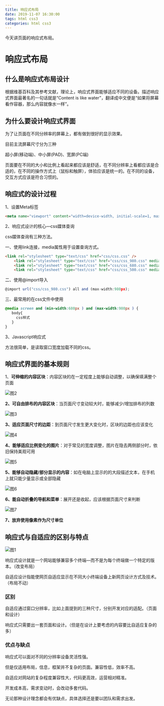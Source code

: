 ```yaml
---
title: 响应式布局
date: 2019-11-07 16:30:00
tags: html css3
categories: html css3
---
```


今天讲页面的响应式布局。

<!--more-->

# 响应式布局

## 什么是响应式布局设计

根据维基百科及其参考文献，理论上，响应式界面能够适应不同的设备。描述响应式界面最著名的一句话就是“Content is like water”，翻译成中文便是“如果将屏幕看作容器，那么内容就像水一样”。

## 为什么要设计响应式界面

为了让页面在不同分辨率的屏幕上，都有做到很好的显示效果。

目前主流屏幕尺寸分为三种

超小屏(移动端)、中小屏(PAD)、宽屏(PC端)

页面要在不同的大小和比例上看起来都应该是舒适，在不同分辨率上看都应该是合适的，在不同的操作方式上（鼠标和触屏），体验应该是统一的。在不同的设备，交互方式应该是符合习惯的。

## 响应式的设计过程

1、设置Meta标签

```html
<meta name="viewport" content="width=device-width, initial-scale=1, maximum-scale=1, user-scalable=no">
```

2、响应式设计的核心—css媒体查询

css媒体查询有三种方法。

一、使用link连接，media属性用于设置查询方式。

```html
<link rel="stylesheet" type="text/css" href="css/css.css" />
	<link rel="stylesheet" type="text/css" href="css/css_980.css" media="screen and (min-width:680px) and (max-width:980px)"/>
	<link rel="stylesheet" type="text/css" href="css/css_680.css" media="screen and (min-width:500px) and (max-width:679px)"/>
	<link rel="stylesheet" type="text/css" href="css/css_500.css" media="screen and (max-width:499px)"/>
```

二、使用@import导入

```javascript
@import url("css/css_980.css") all and (max-width:980px);
```

三、最常用的在css文件中使用

```css
@media screen and (min-width:680px ) and (max-width:980px ) {
   body{
     css样式
   }
}
```

3、Javascript响应式

方法很简单，是读取窗口宽度加载不同的css。

## 响应式界面的基本规则

1、**可伸缩的内容区块**：内容区块的在一定程度上能够自动调整，以确保填满整个页面

![图2](https://zhang-yue.oss-cn-beijing.aliyuncs.com/bingshan/responsive_2.jpg)

**2、可自由排布的内容区块**：当页面尺寸变动较大时，能够减少/增加排布的列数

![图3](https://zhang-yue.oss-cn-beijing.aliyuncs.com/bingshan/responsive_3.jpg)

**3、适应页面尺寸的边距**：到页面尺寸发生更大变化时，区块的边距也应该变化

![图4](https://zhang-yue.oss-cn-beijing.aliyuncs.com/bingshan/responsive_4.jpg)

**4、能够适应比例变化的图片**：对于常见的宽度调整，图片在隐去两侧部分时，依旧保持美观可用

![图5](https://zhang-yue.oss-cn-beijing.aliyuncs.com/bingshan/responsive_5.jpg)

**5、能够自动隐藏/部分显示的内容**：如在电脑上显示的的大段描述文本，在手机上就只能少量显示或全部隐藏

![图6](https://zhang-yue.oss-cn-beijing.aliyuncs.com/bingshan/responsive_6.jpg)

**6、能自动折叠的导航和菜单**：展开还是收起，应该根据页面尺寸来判断

![图7](https://zhang-yue.oss-cn-beijing.aliyuncs.com/bingshan/responsive_7.jpg)

**7、放弃使用像素作为尺寸单位**


## 响应式与自适应的区别与特点

![图1](https://zhang-yue.oss-cn-beijing.aliyuncs.com/bingshan/responsive.jpeg)

响应式设计就是一个网站能够兼容多个终端—而不是为每个终端做一个特定的版本。（改变布局）

自适应设计指能使网页自适应显示在不同大小终端设备上新网页设计方式及技术。（布局不动）

### 区别

自适应通过窗口分辨率，比如上面提到的三种尺寸，分别开发对应的适配。（页面和设计）

响应式只需要出一套页面和设计。（但是在设计上要考虑的内容要比自适应复杂的多）

### 优点与缺点

响应式可以面对不同的分辨率设备灵活性强。

但是仅适用布局，信息，框架并不复杂的页面。兼容性低，效率不高。

自适应对网站的复杂程度兼容性大，代码更高效，运营相对精准。

开发成本高，需求变动时，会改动多套代码。



无论那种设计理念都会有优缺点，具体选择还是要以团队和需求出发。